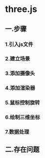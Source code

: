 # three.js
## 一.步骤 ##
### 1.引入js文件 ###
### 2.建立场景 ###
### 3.添加摄像头 ###
### 4.添加渲染器 ###
### 5.鼠标控制旋转 ###
### 6.绘制三维坐标 ###
### 7.数据处理 ###
## 二.存在问题 ##





